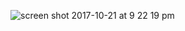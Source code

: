 ![screen shot 2017-10-21 at 9 22 19 pm](https://user-images.githubusercontent.com/29441324/31858181-3f531850-b6a6-11e7-9515-00efd742b742.png)
